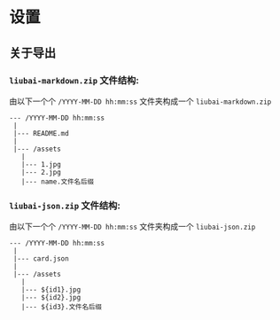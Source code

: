 # 设置

## 关于导出

### `liubai-markdown.zip` 文件结构:

由以下一个个 `/YYYY-MM-DD hh:mm:ss` 文件夹构成一个 `liubai-markdown.zip`
```
--- /YYYY-MM-DD hh:mm:ss
 |
 |--- README.md
 |
 |--- /assets
   |
   |--- 1.jpg
   |--- 2.jpg
   |--- name.文件名后缀
```


### `liubai-json.zip` 文件结构:

由以下一个个 `/YYYY-MM-DD hh:mm:ss` 文件夹构成一个 `liubai-json.zip`
```
--- /YYYY-MM-DD hh:mm:ss
 |
 |--- card.json
 |
 |--- /assets
   |
   |--- ${id1}.jpg
   |--- ${id2}.jpg
   |--- ${id3}.文件名后缀
```
